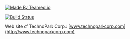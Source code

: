 [![Made By Teamed.io](http://img.teamed.io/button.svg)](http://www.teamed.io)

[![Build Status](https://travis-ci.org/teamed/technoparkcorp.com.svg?branch=master)](https://travis-ci.org/teamed/technoparkcorp.com)

Web site of TechnoPark Corp.: [www.technoparkcorp.com](http://www.technoparkcorp.com)

